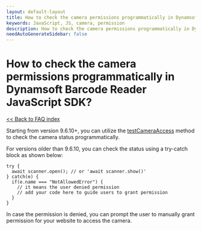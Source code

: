 ```yaml
---
layout: default-layout
title: How to check the camera permissions programmatically in Dynamsoft Barcode Reader JavaScript SDK?
keywords: JavaScript, JS, camera, permission
description: How to check the camera permissions programmatically in Dynamsoft Barcode Reader JavaScript SDK?
needAutoGenerateSidebar: false
---
```


# How to check the camera permissions programmatically in Dynamsoft Barcode Reader JavaScript SDK?

[<< Back to FAQ index](index.md)

Starting from version 9.6.10+, you can utilize the [testCameraAccess](https://www.dynamsoft.com/barcode-reader/docs/web/programming/javascript/api-reference/BarcodeScanner.html#testcameraaccess) method to check the camera status programmatically.

For versions older than 9.6.10, you can check the status using a try-catch block as shown below:

```
try {
  await scanner.open(); // or 'await scanner.show()'
} catch(e) {
  if(e.name === "NotAllowedError") {
    // it means the user denied permission  
    // add your code here to guide users to grant permission
  }
}
```

In case the permission is denied, you can prompt the user to manually grant permission for your website to access the camera.